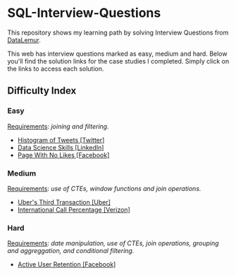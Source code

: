 # SQL-Interview-Questions
This repository shows my learning path by solving Interview Questions from [DataLemur](https://datalemur.com/questions?category=SQL).

This web has interview questions marked as easy, medium and hard. Below you'll find the solution links for the case studies I completed. Simply click on the links to access each solution.
## Difficulty Index

### Easy
<ins>Requirements</ins>: _joining and filtering._

 - [Histogram of Tweets [Twitter]](https://github.com/Mati-DB/SQL-Interiview-Questions/blob/main/Histogram%20of%20Tweets%20%5BTwitter%5D.md)
 - [Data Science Skills [LinkedIn]](https://github.com/Mati-DB/SQL-Interview-Questions/blob/main/Data%20Science%20Skills%20%5BLinkedIn%5D.md)
 - [Page With No Likes [Facebook]](https://github.com/Mati-DB/SQL-Interview-Questions/blob/main/Page%20With%20No%20Likes%20%5BFacebook%5D.md)

### Medium
<ins>Requirements</ins>: _use of CTEs, window functions and join operations._

 - [Uber's Third Transaction [Uber]](https://github.com/Mati-DB/SQL-Interview-Questions/blob/main/Uber's%20Third%20Transaction%20%5BUber%5D.md)
 - [International Call Percentage [Verizon]](https://github.com/Mati-DB/SQL-Interview-Questions/blob/main/International%20Call%20Percentage%20%5BVerizon%5D.md)

### Hard
<ins>Requirements</ins>: _date manipulation, use of CTEs, join operations, grouping and aggreggation, and conditional filtering._

 - [Active User Retention [Facebook]](https://github.com/Mati-DB/SQL-Interview-Questions/blob/main/Active%20User%20Retention%20%5BFacebook%5D.md)
